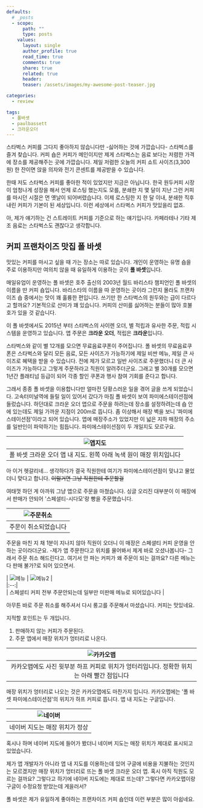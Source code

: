 ```yaml
---
defaults:
  # _posts
  - scope:
      path: ""
      type: posts
    values:
      layout: single
      author_profile: true
      read_time: true
      comments: true
      share: true
      related: true
      header:
      teaser: /assets/images/my-awesome-post-teaser.jpg

categories:
  - review

tags:
  - 폴바셋
  - paulbassett
  - 크라운오더
---
```

스타벅스 커피를 그다지 좋아하지 않습니다만 -싫어하는 것에 가깝습니다- 스타벅스를 즐겨 찾습니다. 커피 숍은 커피가 메인이지만 제게 스타벅스는 음료 보다는 저렴한 가격에 장소를 제공해주는 곳에 가깝습니다. 제일 저렴한 오늘의 커피 쇼트 사이즈(3,300원) 한 잔이면 앉을 의자와 전기 콘센트를 제공받을 수 있습니다. 

한때 저도 스타벅스 커피를 좋아한 적이 있었지만 지금은 아닙니다. 한국 원두커피 시장이 엄청나게 성장을 해서 언제 로스팅 했는지도 모를,  분쇄한 지 몇 달이 지난 그런 커피를 마시던 시절은 먼 옛날이 되어버렸습니다. 이제 로스팅한 지 한 달 이내, 분쇄한 직후 내린 커피가 기본이 된 세상입니다. 이런 세상에서 스타벅스 커피가 맛있을리 없죠. 

아, 제가 얘기하는 건 스트레이트 커피를 기준으로 하는 얘기입니다. 카페라테나 기타 제조 음료는 스타벅스도 괜찮다고 생각합니다.

## 커피 프랜차이즈 맛집 폴 바셋
맛있는 커피를 마시고 싶을 때 가는 장소는 따로 있습니다. 개인이 운영하는 유명 숍을 주로 이용하지만 여의치 않을 때 유일하게 이용하는 곳이 **폴 바셋**입니다.

매일유업이 운영하는 폴 바셋은 호주 출신의 2003년 월드 바리스타 챔피언인 폴 바셋의 이름을 딴 커피 숍입니다. 바리스타의 이름을 따 운영하는 곳이라 그런지 몰라도 프랜차이즈 숍 중에서는 맛이 꽤 훌륭한 편입니다. 쓰기만 한 스타벅스의 원두와는 급이 다르다고 할까요? 기본적으로 산미가 꽤 있습니다. 커피의 산미를 싫어하는 분들이 많아 호불호가 있을 것 같습니다.

이 폴 바셋에서도 2015년 부터 스타벅스의 사이렌 오더, 별 적립과 유사한 주문, 적립 시스템을 운영하고 있습니다. 앱 주문은 **크라운 오더**, 적립은 **크라운**입니다. 

스타벅스와 같이 별 12개를 모으면 무료음료쿠폰이 주어집니다. 폴 바셋의 무료음료쿠폰은 스타벅스와 달리 모든 음료, 모든 사이즈가 가능하기에 제일 비싼 메뉴, 제일 큰 사이즈로 혜택을 받을 수 있습니다. 전에 제가 모르고 일반 사이즈로 주문했더니 더 큰 사이즈가 가능하다고 그렇게 주문하라고 직원이 알려주더군요. 그래고 별 30개를 모으면 1년간 플래티넘 등급이 되어 각종 할인 쿠폰과 행사 참여 기회를 준다고 합니다. 

그래서 종종 폴 바셋을 이용합니다만 얼마전 당황스러운 일을 겪어 글을 쓰게 되었습니다. 고속터미널역에 들릴 일이 있어서 갔다가 마침 폴 바셋이 보여 파미에스테이션점에 들렀습니다. 하던대로 크라운 오더 앱으로 주문을 하려는데 장소를 설정하려는데 숍 안에 있는데도 제일 가까운 지점이 200m로 뜹니다. 
좀 이상해서 매장 벽을 보니 '파미에 스테이션점'이라고 되어 있습니다. 앱에 매장주소가 있었지만 이 넓은 지하 매장의 주소를 일반인이 파악하기는 힘듭니다. 파미에스테이션점이 두 개일지도 모르구요.

| ![앱지도](/assets/images/paul__6.jpg) |    
|:--:|    
| 폴 바셋 크라운 오더 앱 내 지도. 왼쪽 아래 녹색 원이 매장 위치입니다 |   

아 이거 헷갈리네... 생각하다가 결국 직원한테 여기가 파미에스테이션점이 맞냐고 물었더니 맞다고 합니다. ~~이럴거면 그냥 직원한테 주문할걸~~

여태껏 하던 게 아까워 그냥 앱으로 주문을 마쳤습니다. 싱글 오리진 대부분이 이 매장에서 판매가 안되어 '스페셜티-시다모'랑 빵을 주문했습니다.

| ![주문취소](/assets/images/paul__1.jpg) |     
|:--:|    
| 주문이 취소되었습니다 |   

주문을 마친 지 채 1분이 지나지 않아 직원이 오더니 이 매장은 스페셜티 커피 운영을 안 하는 곳이라더군요. -제가 앱 주문한다고 위치를 물어봐서 제게 바로 오셨나봅니다- 그래서 주문 취소 해드린다고. 여기서 안 파는 커피가 왜 주문이 되는 걸까요? 다른 메뉴는 다 판매 불가?로 되어 있으면서.

| ![메뉴](/assets/images/paul__3.jpg) | ![메뉴2](/assets/images/paul__4.jpg) |   
|:--:|   
| 스페셜티 커피 전부 주문안되는데 일부만 미판매 메뉴로 되어있습니다 |   

아무튼 바로 주문 취소를 해주셔서 다시 룽고를 주문해서 마셨습니다. 커피는 맛있네요.

지적할 포인트는 두 개입니다.
1. 판매하지 않는 커피가 주문된다.
2. 주문 앱에서 매장 위치가 엉터리로 나온다.

| ![카카오맵](/assets/images/paul__2.jpg) |     
|:--:|    
| 카카오맵에도 사진 윗부분 하프 커피로 위치가 엉터리입니다. 정확한 위치는 아래 빨간 점입니다 |   

매장 위치가 엉터리로 나오는 것은 카카오맵에도 마찬가지 입니다. 카카오맵에는 '폴 바셋 파미에스테이션점'의 위치가 하프 커피로 뜹니다. 앱 내 지도는 구글입니다.

| ![네이버](/assets/images/paul__5.jpg) |     
|:--:|   
| 네이버 지도는 매장 위치가 정상 |   

혹시나 하며 네이버 지도에 들어가 봤더니 네이버 지도는 매장 위치가 제대로 표시되고 있었습니다.  

제가 앱 개발자가 아니라 앱 내 지도를 이용하는데 있어 구글에 비용을 지불하는 것인지는 모르겠지만 매장 위치가 엉터리로 뜨는 폴 바셋 크라운 오더 앱. 혹시 아직 직원도 모르는 걸까요?
그렇다고 하기에 네이버 지도에는 제대로 뜨는데? 그렇다면 카카오맵이랑 구글이 수정요청 받았는데 게을러서?

폴 바셋은 제가 유일하게 좋아하는 프랜차이즈 커피 숍인데 이런 부분은 많이 아쉽네요.
